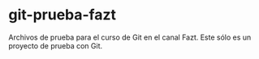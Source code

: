 # git-prueba-fazt
Archivos de prueba para el curso de Git en el canal Fazt.
Este sólo es un proyecto de prueba con Git.
